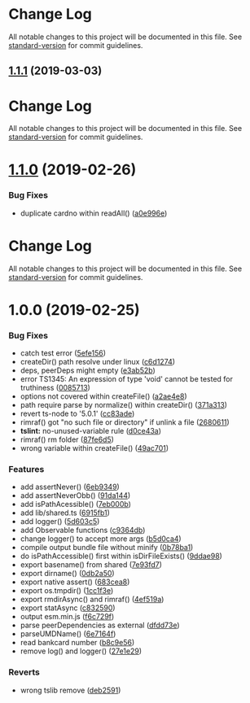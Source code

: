 # Change Log

All notable changes to this project will be documented in this file. See [standard-version](https://github.com/conventional-changelog/standard-version) for commit guidelines.

## [1.1.1](https://github.com/waitingsong/node-bankcard-reader-bp8903/compare/v1.1.0...v1.1.1) (2019-03-03)



# Change Log

All notable changes to this project will be documented in this file. See [standard-version](https://github.com/conventional-changelog/standard-version) for commit guidelines.

# [1.1.0](https://github.com/waitingsong/node-bankcard-reader-bp8903/compare/v1.0.0...v1.1.0) (2019-02-26)


### Bug Fixes

* duplicate cardno within readAll() ([a0e996e](https://github.com/waitingsong/node-bankcard-reader-bp8903/commit/a0e996e))



# Change Log

All notable changes to this project will be documented in this file. See [standard-version](https://github.com/conventional-changelog/standard-version) for commit guidelines.

# 1.0.0 (2019-02-25)


### Bug Fixes

* catch test error ([5efe156](https://github.com/waitingsong/node-bankcard-reader-bp8903/commit/5efe156))
* createDir() path resolve under linux ([c6d1274](https://github.com/waitingsong/node-bankcard-reader-bp8903/commit/c6d1274))
* deps, peerDeps might empty ([e3ab52b](https://github.com/waitingsong/node-bankcard-reader-bp8903/commit/e3ab52b))
* error TS1345: An expression of type 'void' cannot be tested for truthiness ([0085713](https://github.com/waitingsong/node-bankcard-reader-bp8903/commit/0085713))
* options not covered within createFile() ([a2ae4e8](https://github.com/waitingsong/node-bankcard-reader-bp8903/commit/a2ae4e8))
* path require parse by normalize() within createDir() ([371a313](https://github.com/waitingsong/node-bankcard-reader-bp8903/commit/371a313))
* revert ts-node to '5.0.1' ([cc83ade](https://github.com/waitingsong/node-bankcard-reader-bp8903/commit/cc83ade))
* rimraf() got "no such file or directory" if unlink a file ([2680611](https://github.com/waitingsong/node-bankcard-reader-bp8903/commit/2680611))
* **tslint:** no-unused-variable rule ([d0ce43a](https://github.com/waitingsong/node-bankcard-reader-bp8903/commit/d0ce43a))
* rimraf() rm folder ([87fe6d5](https://github.com/waitingsong/node-bankcard-reader-bp8903/commit/87fe6d5))
* wrong variable within createFile() ([49ac701](https://github.com/waitingsong/node-bankcard-reader-bp8903/commit/49ac701))


### Features

* add assertNever() ([6eb9349](https://github.com/waitingsong/node-bankcard-reader-bp8903/commit/6eb9349))
* add assertNeverObb() ([91da144](https://github.com/waitingsong/node-bankcard-reader-bp8903/commit/91da144))
* add isPathAcessible() ([7eb000b](https://github.com/waitingsong/node-bankcard-reader-bp8903/commit/7eb000b))
* add lib/shared.ts ([6915fb1](https://github.com/waitingsong/node-bankcard-reader-bp8903/commit/6915fb1))
* add logger() ([5d603c5](https://github.com/waitingsong/node-bankcard-reader-bp8903/commit/5d603c5))
* add Observable functions ([c9364db](https://github.com/waitingsong/node-bankcard-reader-bp8903/commit/c9364db))
* change logger() to accept more args ([b5d0ca4](https://github.com/waitingsong/node-bankcard-reader-bp8903/commit/b5d0ca4))
* compile output bundle file without minify ([0b78ba1](https://github.com/waitingsong/node-bankcard-reader-bp8903/commit/0b78ba1))
* do isPathAccessible() first within isDirFileExists() ([9ddae98](https://github.com/waitingsong/node-bankcard-reader-bp8903/commit/9ddae98))
* export basename() from shared ([7e93fd7](https://github.com/waitingsong/node-bankcard-reader-bp8903/commit/7e93fd7))
* export dirname() ([0db2a50](https://github.com/waitingsong/node-bankcard-reader-bp8903/commit/0db2a50))
* export native assert() ([683cea8](https://github.com/waitingsong/node-bankcard-reader-bp8903/commit/683cea8))
* export os.tmpdir() ([1cc1f3e](https://github.com/waitingsong/node-bankcard-reader-bp8903/commit/1cc1f3e))
* export rmdirAsync() and rimraf() ([4ef519a](https://github.com/waitingsong/node-bankcard-reader-bp8903/commit/4ef519a))
* export statAsync ([c832590](https://github.com/waitingsong/node-bankcard-reader-bp8903/commit/c832590))
* output esm.min.js ([f6c729f](https://github.com/waitingsong/node-bankcard-reader-bp8903/commit/f6c729f))
* parse peerDependencies as external ([dfdd73e](https://github.com/waitingsong/node-bankcard-reader-bp8903/commit/dfdd73e))
* parseUMDName() ([6e7164f](https://github.com/waitingsong/node-bankcard-reader-bp8903/commit/6e7164f))
* read bankcard number ([b8c9e56](https://github.com/waitingsong/node-bankcard-reader-bp8903/commit/b8c9e56))
* remove log() and logger() ([27e1e29](https://github.com/waitingsong/node-bankcard-reader-bp8903/commit/27e1e29))


### Reverts

* wrong tslib remove ([deb2591](https://github.com/waitingsong/node-bankcard-reader-bp8903/commit/deb2591))
